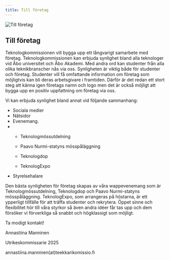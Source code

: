 ```yaml
---
title: Till företag
---
```

![Till företag](/yrityksille-paavo.jpg)

## Till företag

Teknologkommissionen vill bygga upp ett långvarigt samarbete med företag. Teknologkommissionen kan erbjuda synlighet bland alla teknologer vid Åbo universitet och Åbo Akademi. Med andra ord kan studenter från alla olika teknikbranscher nås via oss. Synligheten är viktig både för studenter och företag. Studenter vill få omfattande information om företag som möjligtvis kan bli deras arbetsgivare i framtiden. Därför är det redan ett stort steg att känna igen företags namn och logo men det är också möjligt att bygga upp en positiv uppfattning om företag via oss.

Vi kan erbjuda synlighet bland annat vid följande sammanhang:

* Sociala medier
* Nätsidor
* Evenemang. 
* * Teknologmössutdelning

  * Paavo Nurmi-statyns mösspåläggning

  * Teknologdop

  * TeknologExpo
* Styrelsehalare

Den bästa synligheten för företag skapas av våra wappevenemang som är Teknologmössutdelning, Teknologdop och Paavo Nurmi-statyns mösspåläggning. TeknologExpo, som arrangeras på höstarna, är ett ypperligt tillfälle för att träffa studenter och rekrytera. Öppet sinne och flexibilitet hör till våra styrkor så även andra idéer får tas upp och dem försöker vi förverkliga så snabbt och högklassigt som möjligt.

Ta modigt kontakt!

Annastiina Manninen

Utrikeskommissarie 2025

annastiina.manninen(at)teekkarikomissio.fi
